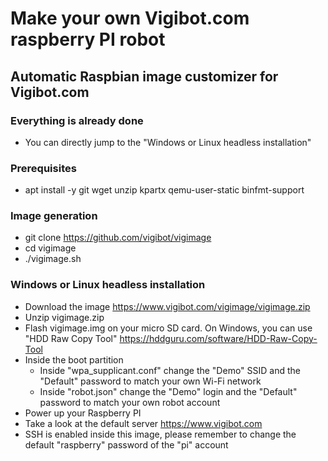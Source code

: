 # Make your own Vigibot.com raspberry PI robot

## Automatic Raspbian image customizer for Vigibot.com

### Everything is already done

- You can directly jump to the "Windows or Linux headless installation"

### Prerequisites

- apt install -y git wget unzip kpartx qemu-user-static binfmt-support

### Image generation

- git clone https://github.com/vigibot/vigimage
- cd vigimage
- ./vigimage.sh

### Windows or Linux headless installation

- Download the image https://www.vigibot.com/vigimage/vigimage.zip
- Unzip vigimage.zip
- Flash vigimage.img on your micro SD card. On Windows, you can use "HDD Raw Copy Tool" https://hddguru.com/software/HDD-Raw-Copy-Tool
- Inside the boot partition
  - Inside "wpa_supplicant.conf" change the "Demo" SSID and the "Default" password to match your own Wi-Fi network
  - Inside "robot.json" change the "Demo" login and the "Default" password to match your own robot account
- Power up your Raspberry PI
- Take a look at the default server https://www.vigibot.com
- SSH is enabled inside this image, please remember to change the default "raspberry" password of the "pi" account
